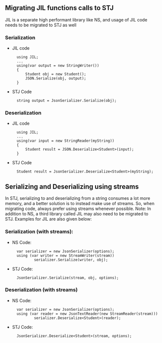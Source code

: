 ## Migrating JIL functions calls to STJ
JIL is a separate high performant library like NS, and usage of JIL code needs to be migrated to STJ as well
### Serialization 
- JIL code

        using JIL;
        ...
        using(var output = new StringWriter())
        {
            Student obj = new Student();
            JSON.Serialize(obj, output);
        }

- STJ Code

        string output = JsonSerializer.Serialize(obj);

### Deserialization
- JIL code

        using JIL;
        ...
        using(var input = new StringReader(myString))
        {
            Student result = JSON.Deserialize<Student>(input);
        }

- STJ Code

        Student result = JsonSerializer.Deserialize<Student>(myString);


## Serializing and Deserializing using streams
In STJ, serializing to and deserializing from a string consumes a lot more memory, and a better solution is to instead make use of streams. So, when migrating code, always prefer using streams whenever possible. 
Note: In addition to NS, a third library called JIL may also need to be migrated to STJ. Examples for JIL are also given below:

### Serialization (with streams):
- NS Code:

        var serializer = new JsonSerializer(options);
        using (var writer = new StreamWriter(stream))
                serializer.Serialize(writer, obj);

- STJ Code:

        JsonSerializer.Serialize(stream, obj, options);

### Deserialization (with streams)
- NS Code:

        var serializer = new JsonSerializer(options);
        using (var reader = new JsonTextReader(new StreamReader(stream)))
                serializer.Deserialize<Student>(reader);

- STJ Code:

        JsonSerializer.Deserialize<Student>(stream, options);
